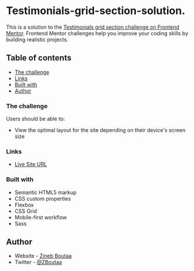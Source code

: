 # Testimonials-grid-section-solution.


This is a solution to the [Testimonials grid section challenge on Frontend Mentor](https://www.frontendmentor.io/challenges/testimonials-grid-section-Nnw6J7Un7). Frontend Mentor challenges help you improve your coding skills by building realistic projects. 

## Table of contents

- [The challenge](#the-challenge)
- [Links](#links)
- [Built with](#built-with)
- [Author](#author)

### The challenge

Users should be able to:

- View the optimal layout for the site depending on their device's screen size

### Links

- [Live Site URL]( https://zineb-bou.github.io/Testimonials-grid-section-solution./)

### Built with

- Semantic HTML5 markup
- CSS custom properties
- Flexbox
- CSS Grid
- Mobile-first workflow
- Sass

## Author

- Website - [Zineb Boutaa](https://zineb-bou.github.io/)
- Twitter - [@ZBoutaa](https://twitter.com/ZBoutaa)
